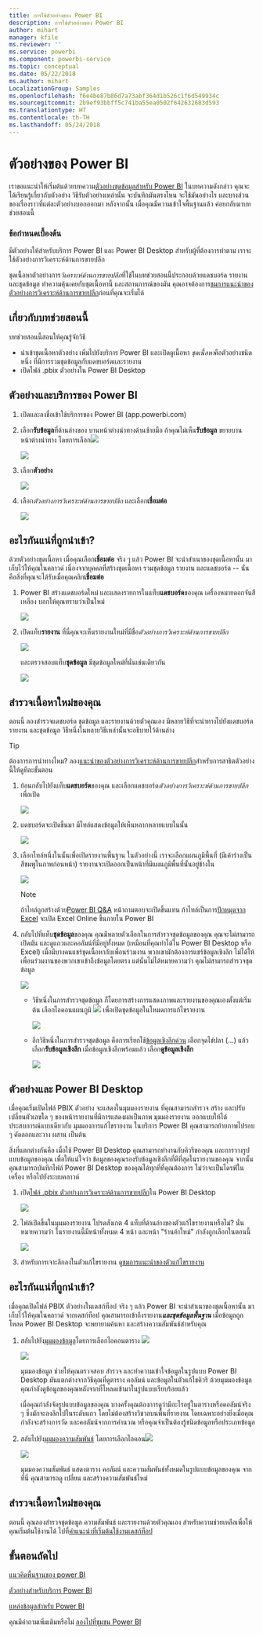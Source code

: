 ```yaml
---
title: การใช้ตัวอย่างของ Power BI
description: การใช้ตัวอย่างของ Power BI
author: mihart
manager: kfile
ms.reviewer: ''
ms.service: powerbi
ms.component: powerbi-service
ms.topic: conceptual
ms.date: 05/22/2018
ms.author: mihart
LocalizationGroup: Samples
ms.openlocfilehash: f6e4be87b86d7a73abf364d1b526c1f6d549934c
ms.sourcegitcommit: 2b9ef93bbff5c741ba55ea0502f642632683d593
ms.translationtype: HT
ms.contentlocale: th-TH
ms.lasthandoff: 05/24/2018
---
```

# <a name="the-power-bi-samples"></a>ตัวอย่างของ Power BI

เราขอแนะนำให้เริ่มต้นด้วยบทความ[ตัวอย่างชุดข้อมูลสำหรับ Power BI](sample-datasets.md) ในบทความดังกล่าว คุณจะได้เรียนรู้เกี่ยวกับตัวอย่าง วิธีรับตัวอย่างเหล่านั้น จะบันทึกมันตรงไหน จะใช้มันอย่างไร และบางส่วนของเรื่องราวที่แต่ละตัวอย่างบอกออกมา หลังจากนั้น เมื่อคุณมีความเข้าใจพื้นฐานแล้ว ค่อยกลับมาบทช่วยสอนนี้   

### <a name="prerequisites"></a>ข้อกำหนดเบื้องต้น
มีตัวอย่างให้สำหรับบริการ Power BI และ Power BI Desktop สำหรับผู้ที่ต้องการทำตาม เราจะใช้ตัวอย่างการวิเคราะห์ด้านการขายปลีก

ชุดเนื้อหาตัวอย่างการ*วิเคราะห์ด้านการขายปลีก*ที่ใช้ในบทช่วยสอนนี้ประกอบด้วยแดชบอร์ด รายงาน และชุดข้อมูล
ทำความคุ้นเคยกับชุดเนื้อหานี้ และสถานการณ์ของมัน คุณอาจต้องการ[ชมการแนะนำของตัวอย่างการวิเคราะห์ด้านการขายปลีก](sample-retail-analysis.md)ก่อนที่คุณจะเริ่มได้

## <a name="about-this-tutorial"></a>เกี่ยวกับบทช่วยสอนนี้
บทช่วยสอนนี้สอนให้คุณรู้จักวิธี 
- นำเข้าชุดเนื้อหาตัวอย่าง เพิ่มไปยังบริการ Power BI และเปิดดูเนื้อหา *ชุดเนื้อหา*คือตัวอย่างชนิดหนึ่ง ที่มีการรวมชุดข้อมูลกับแดชบอร์ดและรายงาน 
-  เปิดไฟล์ .pbix ตัวอย่างใน Power BI Desktop


## <a name="samples-and-power-bi-service"></a>ตัวอย่างและบริการของ Power BI

1. เปิดและลงชื่อเข้าใช้บริการของ Power BI (app.powerbi.com)
2. เลือก**รับข้อมูล**ที่ด้านล่างของ บานหน้าต่างนำทางด้านซ้ายมือ ถ้าคุณไม่เห็น**รับข้อมูล** ขยายบานหน้าต่างนำทาง โดยการเลือก![](media/sample-tutorial-connect-to-the-samples/expand-nav.png)
   
   ![](media/sample-tutorial-connect-to-the-samples/pbi_getdata.png)
5. เลือก**ตัวอย่าง**  
   
   ![](media/sample-tutorial-connect-to-the-samples/pbi_samplesdownload.png)
6. เลือก*ตัวอย่างการวิเคราะห์ด้านการขายปลีก* และเลือก**เชื่อมต่อ**   
   
   ![](media/sample-tutorial-connect-to-the-samples/pbi_retailanalysissampleconnect.png)

## <a name="what-exactly-was-imported"></a>อะไรกันแน่ที่ถูกนำเข้า?
ด้วยตัวอย่างชุดเนื้อหา เมื่อคุณเลือก**เชื่อมต่อ** จริง ๆ แล้ว Power BI จะนำสำเนาของชุดเนื้อหานั้น มาเก็บไว้ให้คุณในคลาวด์ เนื่องจากบุคคลที่สร้างชุดเนื้อหา รวมชุดข้อมูล รายงาน และแดชบอร์ด -- นั่นคือสิ่งที่คุณจะได้รับเมื่อคุณคลิก**เชื่อมต่อ** 

1. Power BI สร้างแดชบอร์ดใหม่ และแสดงรายการในแท็บ**แดชบอร์ด**ของคุณ เครื่องหมายดอกจันสีเหลือง บอกให้คุณทราบว่าเป็นใหม่
   
   ![](media/sample-tutorial-connect-to-the-samples/power-bi-new-dashboard.png)
2. เปิดแท็บ**รายงาน**  ที่นี่คุณจะเห็นรายงานใหม่ที่มีชื่อ*ตัวอย่างการวิเคราะห์ด้านการขายปลีก*
   
   ![](media/sample-tutorial-connect-to-the-samples/power-bi-new-report.png)
   
   และตรวจสอบแท็บ**ชุดข้อมูล**  มีชุดข้อมูลใหม่ที่นั่นเช่นเดียวกัน
   
   ![](media/sample-tutorial-connect-to-the-samples/power-bi-new-dataset.png)

## <a name="explore-your-new-content"></a>สำรวจเนื้อหาใหม่ของคุณ
ตอนนี้ ลองสำรวจแดชบอร์ด ชุดข้อมูล และรายงานด้วยตัวคุณเอง มีหลายวิธีที่จะนำทางไปยังแดชบอร์ด รายงาน และชุดข้อมูล วิธีหนึ่งในหลายวิธีเหล่านั้นจะอธิบายไว้ด้านล่าง  

> [!TIP]
> ต้องการการนำทางไหม?  ลอง[แนะนำของตัวอย่างการวิเคราะห์ด้านการขายปลีก](sample-retail-analysis.md)สำหรับการสาธิตตัวอย่างนี้ให้ดูทีละขั้นตอน
> 
> 

1. ย้อนกลับไปยังแท็บ**แดชบอร์ด**ของคุณ และเลือกแดชบอร์ด*ตัวอย่างการวิเคราะห์ด้านการขายปลีก*เพื่อเปิด    
   
   ![](media/sample-tutorial-connect-to-the-samples/power-bi-dashboards.png)
2. แดชบอร์ดจะเปิดขึ้นมา  มีไทล์แสดงข้อมูลให้เห็นหลากหลายแบบในนั้น
   
   ![](media/sample-tutorial-connect-to-the-samples/power-bi-dashboards2new.png)
3. เลือกไทล์หนึ่งในนั้นเพื่อเปิดรายงานพื้นฐาน  ในตัวอย่างนี้ เราจะเลือกแผนภูมิพื้นที่ (มีเค้าร่างเป็นสีชมพูในภาพก่อนหน้า) รายงานจะเปิดออกเป็นหน้าที่มีแผนภูมิพื้นที่นั้นอยู่ข้างใน
   
    ![](media/sample-tutorial-connect-to-the-samples/power-bi-report.png)
   
   > [!NOTE]
   > ถ้าไทล์ถูกสร้างด้วย[Power BI Q&A](power-bi-q-and-a.md) หน้าถามตอบจะเปิดขึ้นแทน ถ้าไทล์เป็นการ[ปักหมุดจาก Excel](service-dashboard-pin-tile-from-excel.md) จะเปิด Excel Online ขึ้นภายใน Power BI
   > 
   > 
1. กลับไปที่แท็บ**ชุดข้อมูล**ของคุณ คุณมีหลายตัวเลือกในการสำรวจชุดข้อมูลของคุณ  คุณจะไม่สามารถเปิดมัน และดูแถวและคอลัมน์ที่มีอยู่ทั้งหมด (เหมือนที่คุณทำได้ใน Power BI Desktop หรือ Excel)  เมื่อมีบางคนแชร์ชุดเนื้อหากับเพื่อนร่วมงาน พวกเขามักต้องการแชร์ข้อมูลเชิงลึก ไม่ได้ให้เพื่อนร่วมงานของพวกเขาเข้าถึงข้อมูลโดยตรง แต่นั่นไม่ได้หมายความว่า คุณไม่สามารถสำรวจชุดข้อมูล  
   
   ![](media/sample-tutorial-connect-to-the-samples/power-bi-chart-icon2.png)
   
   * วิธีหนึ่งในการสำรวจชุดข้อมูล ก็โดยการสร้างการแสดงภาพและรายงานของคุณเองตั้งแต่เริ่มต้น  เลือกไอคอนแผนภูมิ ![](media/sample-tutorial-connect-to-the-samples/power-bi-chart-icon4.png) เพื่อเปิดชุดข้อมูลในโหมดการแก้ไขรายงาน
     
       ![](media/sample-tutorial-connect-to-the-samples/power-bi-report-editing.png)
   * อีกวิธีหนึ่งในการสำรวจชุดข้อมูล คือการเรียกใช้[ข้อมูลเชิงลึกด่วน](service-insights.md) เลือกจุดไข่ปลา (...) แล้วเลือก**รับข้อมูลเชิงลึก** เมื่อข้อมูลเชิงลึกพร้อมแล้ว เลือก**ดูข้อมูลเชิงลึก**
     
       ![](media/sample-tutorial-connect-to-the-samples/power-bi-insights.png)

## <a name="samples-and-power-bi-desktop"></a>ตัวอย่างและ Power BI Desktop 
เมื่อคุณเริ่มเปิดไฟล์ PBIX ตัวอย่าง จะแสดงในมุมมองรายงาน ที่คุณสามารถสำรวจ สร้าง และปรับเปลี่ยนตัวเลขใด ๆ ของหน้ารายงานที่มีการแสดงผลเป็นภาพ มุมมองรายงาน ออกแบบให้ได้ประสบการณ์แบบเดียวกับ มุมมองการแก้ไขรายงาน ในบริการ Power BI คุณสามารถย้ายภาพไปรอบ ๆ คัดลอกและวาง ผสาน เป็นต้น

สิ่งที่แตกต่างกันคือ เมื่อใช้ Power BI Desktop คุณสามารถทำงานกับคิวรีของคุณ และการวางรูปแบบข้อมูลของคุณ เพื่อให้แน่ใจว่า ข้อมูลของคุณรองรับข้อมูลเชิงลึกที่ดีที่สุดในรายงานของคุณ จากนั้นคุณสามารถบันทึกไฟล์ Power BI Desktop ของคุณได้ทุกที่ที่คุณต้องการ ไม่ว่าจะเป็นไดรฟ์ในเครื่อง หรือไปยังระบบคลาวด์

1. เปิด[ไฟล์ .pbix ตัวอย่างการวิเคราะห์ด้านการขายปลีก](http://download.microsoft.com/download/9/6/D/96DDC2FF-2568-491D-AAFA-AFDD6F763AE3/Retail-Analysis-Sample-PBIX.pbix)ใน Power BI Desktop 

    ![](media/sample-tutorial-connect-to-the-samples/power-bi-samples-desktop.png)

1. ไฟล์เปิดขึ้นในมุมมองรายงาน โปรดสังเกต 4 แท็บที่ด้านล่างของตัวแก้ไขรายงานหรือไม่? นั่นหมายความว่า ในรายงานนี้มีหน้าทั้งหมด 4 หน้า และหน้า "ร้านค้าใหม่" กำลังถูกเลือกในตอนนี้ 

    ![](media/sample-tutorial-connect-to-the-samples/power-bi-sample-tabs.png)

3. สำหรับการเจาะลึกลงในตัวแก้ไขรายงาน ดู[ชมการแนะนำของตัวแก้ไขรายงาน](service-the-report-editor-take-a-tour.md)

## <a name="what-exactly-was-imported"></a>อะไรกันแน่ที่ถูกนำเข้า?
เมื่อคุณเปิดไฟล์ PBIX ตัวอย่างในเดสก์ท็อป จริง ๆ แล้ว Power BI จะนำสำเนาของชุดเนื้อหานั้น มาเก็บไว้ให้คุณในคลาวด์ จากเดสก์ท็อป คุณสามารถเข้าถึงรายงาน***และชุดข้อมูลพื้นฐาน*** เมื่อข้อมูลถูกโหลด Power BI Desktop จะพยายามค้นหา และสร้างความสัมพันธ์สำหรับคุณ  

1. สลับไปยัง[มุมมองข้อมูล](desktop-data-view.md)โดยการเลือกไอคอนตาราง ![](media/sample-tutorial-connect-to-the-samples/power-bi-data-icon.png)
 
    ![](media/sample-tutorial-connect-to-the-samples/power-bi-desktop-sample-data.png)

    มุมมองข้อมูล ช่วยให้คุณตรวจสอบ สำรวจ และทำความเข้าใจข้อมูลในรูปแบบ Power BI Desktop มันแตกต่างจากวิธีคุณที่ดูตาราง คอลัมน์ และข้อมูลในตัวแก้ไขคิวรี ด้วยมุมมองข้อมูล คุณกำลังดูข้อมูลของคุณหลังจากที่โหลดเข้ามาในรูปแบบเรียบร้อยแล้ว

    เมื่อคุณกำลังจัดรูปแบบข้อมูลของคุณ บางครั้งคุณต้องการดูว่ามีอะไรอยู่ในตารางหรือคอลัมน์จริง ๆ ซึ่งมักจะลงลึกไปในระดับแถว โดยไม่ต้องสร้างวิชวลบนพื้นที่รายงาน โดยเฉพาะอย่างยิ่งเมื่อคุณกำลังจะสร้างการวัด และคอลัมน์จากการคำนวณ หรือคุณจำเป็นต้องรู้ชนิดข้อมูลหรือประเภทข้อมูล

1. สลับไปยัง[มุมมองความสัมพันธ์](desktop-relationship-view.md) โดยการเลือกไอคอน![](media/sample-tutorial-connect-to-the-samples/power-bi-desktop-relationship-icon.png)
 
    ![](media/sample-tutorial-connect-to-the-samples/power-bi-relationships.png)

    มุมมองความสัมพันธ์ แสดงตาราง คอลัมน์ และความสัมพันธ์ทั้งหมดในรูปแบบข้อมูลของคุณ จากที่นี่ คุณสามารถดู เปลี่ยน และสร้างความสัมพันธ์ใหม่

## <a name="explore-your-new-content"></a>สำรวจเนื้อหาใหม่ของคุณ
ตอนนี้ คุณลองสำรวจชุดข้อมูล ความสัมพันธ์ และรายงานด้วยตัวคุณเอง สำหรับความช่วยเหลือเพื่อให้คุณเริ่มต้นใช้งานได้ ไปที่[คำแนะนำที่เริ่มต้นใช้งานเดสก์ท็อป](desktop-getting-started.md)    


## <a name="next-steps"></a>ขั้นตอนถัดไป
[แนวคิดพื้นฐานของ power BI](service-basic-concepts.md)

[ตัวอย่างสำหรับบริการ Power BI](sample-datasets.md)

[แหล่งข้อมูลสำหรับ Power BI](service-get-data.md)

คุณมีคำถามเพิ่มเติมหรือไม่ [ลองไปที่ชุมชน Power BI](http://community.powerbi.com/)

